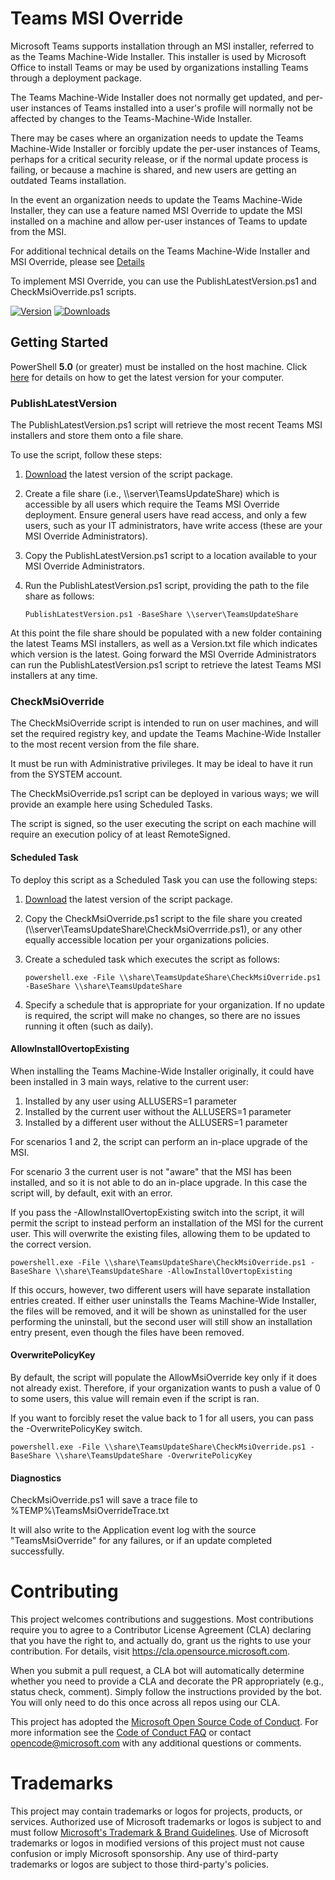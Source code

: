# Teams MSI Override
Microsoft Teams supports installation through an MSI installer, referred to as the Teams Machine-Wide Installer. This installer is used by Microsoft Office to install Teams or may be used by organizations installing Teams through a deployment package.

The Teams Machine-Wide Installer does not normally get updated, and per-user instances of Teams installed into a user's profile will normally not be affected by changes to the Teams-Machine-Wide Installer.

There may be cases where an organization needs to update the Teams Machine-Wide Installer or forcibly update the per-user instances of Teams, perhaps for a critical security release, or if the normal update process is failing, or because a machine is shared, and new users are getting an outdated Teams installation.

In the event an organization needs to update the Teams Machine-Wide Installer, they can use a feature named MSI Override to update the MSI installed on a machine and allow per-user instances of Teams to update from the MSI.

For additional technical details on the Teams Machine-Wide Installer and MSI Override, please see [Details](Details.md)

To implement MSI Override, you can use the PublishLatestVersion.ps1 and CheckMsiOverride.ps1 scripts.

[![Version](https://img.shields.io/github/v/release/microsoft/TeamsMsiOverride?label=latest%20version)](https://github.com/microsoft/TeamsMsiOverride/releases/latest/download/TeamsMsiOverride.zip)
[![Downloads](https://img.shields.io/github/downloads/microsoft/TeamsMsiOverride/total)](https://github.com/microsoft/TeamsMsiOverride/releases/latest/download/TeamsMsiOverride.zip)

## Getting Started
PowerShell **5.0** (or greater) must be installed on the host machine. Click [here](https://github.com/powershell/powershell) for details on how to get the latest version for your computer. 

### PublishLatestVersion
The PublishLatestVersion.ps1 script will retrieve the most recent Teams MSI installers and store them onto a file share.

To use the script, follow these steps:
1) [Download](https://github.com/microsoft/TeamsMsiOverride/releases/latest/download/TeamsMsiOverride.zip) the latest version of the script package.
2) Create a file share (i.e., \\\\server\TeamsUpdateShare) which is accessible by all users which require the Teams MSI Override deployment. Ensure general users have read access, and only a few users, such as your IT administrators, have write access (these are your MSI Override Administrators).
3) Copy the PublishLatestVersion.ps1 script to a location available to your MSI Override Administrators.
4) Run the PublishLatestVersion.ps1 script, providing the path to the file share as follows:

   ```PublishLatestVersion.ps1 -BaseShare \\server\TeamsUpdateShare```

At this point the file share should be populated with a new folder containing the latest Teams MSI installers, as well as a Version.txt file which indicates which version is the latest.
Going forward the MSI Override Administrators can run the PublishLatestVersion.ps1 script to retrieve the latest Teams MSI installers at any time.

### CheckMsiOverride
The CheckMsiOverride script is intended to run on user machines, and will set the required registry key, and update the Teams Machine-Wide Installer to the most recent version from the file share.

It must be run with Administrative privileges. It may be ideal to have it run from the SYSTEM account.

The CheckMsiOverride.ps1 script can be deployed in various ways; we will provide an example here using Scheduled Tasks. 

The script is signed, so the user executing the script on each machine will require an execution policy of at least RemoteSigned.

#### Scheduled Task
To deploy this script as a Scheduled Task you can use the following steps:
1) [Download](https://github.com/microsoft/TeamsMsiOverride/releases/latest/download/TeamsMsiOverride.zip) the latest version of the script package.
2) Copy the CheckMsiOverride.ps1 script to the file share you created (\\\\server\TeamsUpdateShare\CheckMsiOverrride.ps1), or any other equally accessible location per your organizations policies.
3) Create a scheduled task which executes the script as follows:

   ```powershell.exe -File \\share\TeamsUpdateShare\CheckMsiOverride.ps1 -BaseShare \\share\TeamsUpdateShare```
4) Specify a schedule that is appropriate for your organization. If no update is required, the script will make no changes, so there are no issues running it often (such as daily).

#### AllowInstallOvertopExisting
When installing the Teams Machine-Wide Installer originally, it could have been installed in 3 main ways, relative to the current user:
1) Installed by any user using ALLUSERS=1 parameter
2) Installed by the current user without the ALLUSERS=1 parameter
3) Installed by a different user without the ALLUSERS=1 parameter

For scenarios 1 and 2, the script can perform an in-place upgrade of the MSI.

For scenario 3 the current user is not "aware" that the MSI has been installed, and so it is not able to do an in-place upgrade. In this case the script will, by default, exit with an error.

If you pass the -AllowInstallOvertopExisting switch into the script, it will permit the script to instead perform an installation of the MSI for the current user. This will overwrite the existing files, allowing them to be updated to the correct version.

   ```powershell.exe -File \\share\TeamsUpdateShare\CheckMsiOverride.ps1 -BaseShare \\share\TeamsUpdateShare -AllowInstallOvertopExisting```

If this occurs, however, two different users will have separate installation entries created.  If either user uninstalls the Teams Machine-Wide Installer, the files will be removed, and it will be shown as uninstalled for the user performing the uninstall, but the second user will still show an installation entry present, even though the files have been removed.

#### OverwritePolicyKey
By default, the script will populate the AllowMsiOverride key only if it does not already exist. Therefore, if your organization wants to push a value of 0 to some users, this value will remain even if the script is ran.

If you want to forcibly reset the value back to 1 for all users, you can pass the -OverwritePolicyKey switch.

   ```powershell.exe -File \\share\TeamsUpdateShare\CheckMsiOverride.ps1 -BaseShare \\share\TeamsUpdateShare -OverwritePolicyKey```

#### Diagnostics
CheckMsiOverride.ps1 will save a trace file to %TEMP%\TeamsMsiOverrideTrace.txt

It will also write to the Application event log with the source "TeamsMsiOverride" for any failures, or if an update completed successfully.

# Contributing

This project welcomes contributions and suggestions.  Most contributions require you to agree to a
Contributor License Agreement (CLA) declaring that you have the right to, and actually do, grant us
the rights to use your contribution. For details, visit https://cla.opensource.microsoft.com.

When you submit a pull request, a CLA bot will automatically determine whether you need to provide
a CLA and decorate the PR appropriately (e.g., status check, comment). Simply follow the instructions
provided by the bot. You will only need to do this once across all repos using our CLA.

This project has adopted the [Microsoft Open Source Code of Conduct](https://opensource.microsoft.com/codeofconduct/).
For more information see the [Code of Conduct FAQ](https://opensource.microsoft.com/codeofconduct/faq/) or
contact [opencode@microsoft.com](mailto:opencode@microsoft.com) with any additional questions or comments.

# Trademarks

This project may contain trademarks or logos for projects, products, or services. Authorized use of Microsoft 
trademarks or logos is subject to and must follow 
[Microsoft's Trademark & Brand Guidelines](https://www.microsoft.com/en-us/legal/intellectualproperty/trademarks/usage/general).
Use of Microsoft trademarks or logos in modified versions of this project must not cause confusion or imply Microsoft sponsorship.
Any use of third-party trademarks or logos are subject to those third-party's policies.

